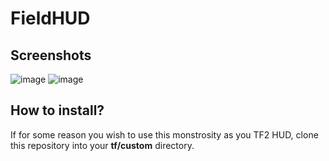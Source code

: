 # FieldHUD
## Screenshots
![image](https://github.com/jakub-swiniarski/fieldhud/assets/77209709/e803c7a9-0dbe-4023-a573-09b83a4a0a5b)
![image](https://github.com/jakub-swiniarski/fieldhud/assets/77209709/5a80591c-d701-4c48-a12e-fa044e1615ac)

## How to install?
If for some reason you wish to use this monstrosity as you TF2 HUD, clone this repository into your **tf/custom** directory.
